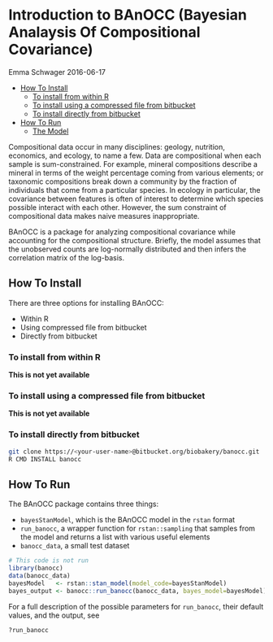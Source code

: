 Introduction to BAnOCC (Bayesian Analaysis Of Compositional Covariance)
================
Emma Schwager
2016-06-17

-   [How To Install](#how-to-install)
    -   [To install from within R](#to-install-from-within-r)
    -   [To install using a compressed file from bitbucket](#to-install-using-a-compressed-file-from-bitbucket)
    -   [To install directly from bitbucket](#to-install-directly-from-bitbucket)
-   [How To Run](#how-to-run)
    -   [The Model](#the-model)

Compositional data occur in many disciplines: geology, nutrition, economics, and ecology, to name a few. Data are compositional when each sample is sum-constrained. For example, mineral compositions describe a mineral in terms of the weight percentage coming from various elements; or taxonomic compositions break down a community by the fraction of individuals that come from a particular species. In ecology in particular, the covariance between features is often of interest to determine which species possible interact with each other. However, the sum constraint of compositional data makes naive measures inappropriate.

BAnOCC is a package for analyzing compositional covariance while accounting for the compositional structure. Briefly, the model assumes that the unobserved counts are log-normally distributed and then infers the correlation matrix of the log-basis.

How To Install
--------------

There are three options for installing BAnOCC:

-   Within R
-   Using compressed file from bitbucket
-   Directly from bitbucket

### To install from within R

**This is not yet available**

### To install using a compressed file from bitbucket

**This is not yet available**

### To install directly from bitbucket

``` bash
git clone https://<your-user-name>@bitbucket.org/biobakery/banocc.git
R CMD INSTALL banocc
```

How To Run
----------

The BAnOCC package contains three things:

-   `bayesStanModel`, which is the BAnOCC model in the `rstan` format
-   `run_banocc`, a wrapper function for `rstan::sampling` that samples from the model and returns a list with various useful elements
-   `banocc_data`, a small test dataset

``` r
# This code is not run
library(banocc)
data(banocc_data)
bayesModel   <- rstan::stan_model(model_code=bayesStanModel)
bayes_output <- banocc::run_banocc(banocc_data, bayes_model=bayesModel)
```

For a full description of the possible parameters for `run_banocc`, their default values, and the output, see

``` r
?run_banocc 
```
